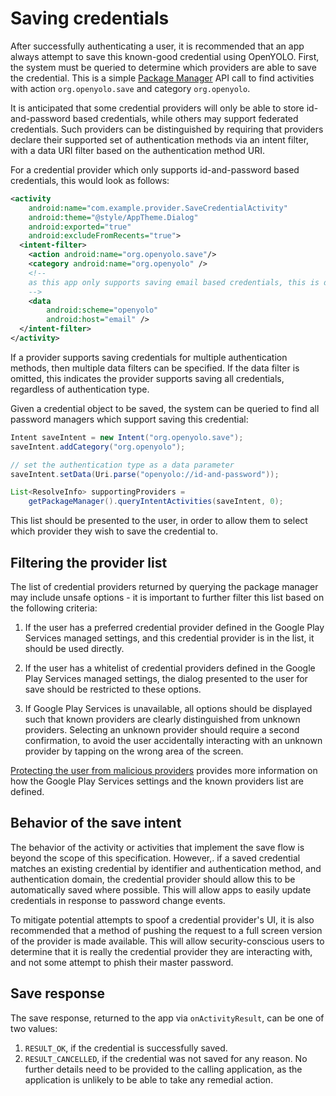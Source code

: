 # Saving credentials

After successfully authenticating a user, it is recommended that an app always
attempt to save this known-good credential using OpenYOLO. First, the
system must be queried to determine which providers are able to save the
credential. This is a simple [Package Manager][pm-api] API call to find
activities with action `org.openyolo.save` and category `org.openyolo`.

It is anticipated that some credential providers will only be able to store
id-and-password based credentials, while others may support federated
credentials. Such providers can be distinguished by requiring that providers
declare their supported set of authentication methods via an intent filter,
with a data URI filter based on the authentication method URI.

For a credential provider which only supports id-and-password based credentials,
this would look as follows:

```xml
<activity
    android:name="com.example.provider.SaveCredentialActivity"
    android:theme="@style/AppTheme.Dialog"
    android:exported="true"
    android:excludeFromRecents="true">
  <intent-filter>
    <action android:name="org.openyolo.save"/>
    <category android:name="org.openyolo" />
    <!--
    as this app only supports saving email based credentials, this is declared using a data filter.
    -->
    <data
        android:scheme="openyolo"
        android:host="email" />
  </intent-filter>
</activity>
```

If a provider supports saving credentials for multiple authentication methods,
then multiple data filters can be specified. If the data filter is omitted,
this indicates the provider supports saving all credentials, regardless of
authentication type.

Given a credential object to be saved, the system can be queried to
find all password managers which support saving this credential:

```java
Intent saveIntent = new Intent("org.openyolo.save");
saveIntent.addCategory("org.openyolo");

// set the authentication type as a data parameter
saveIntent.setData(Uri.parse("openyolo://id-and-password"));

List<ResolveInfo> supportingProviders =
    getPackageManager().queryIntentActivities(saveIntent, 0);
```

This list should be presented to the user, in order to allow them to select
which provider they wish to save the credential to.

## Filtering the provider list

The list of credential providers returned by querying the package manager
may include unsafe options - it is important to further filter this list based
on the following criteria:

1. If the user has a preferred credential provider defined in the Google Play
   Services managed settings, and this credential provider
   is in the list, it should be used directly.

1. If the user has a whitelist of credential providers defined in the
   Google Play Services managed settings, the dialog presented to the user
   for save should be restricted to these options.

1. If Google Play Services is unavailable, all options should be displayed
   such that known providers are clearly distinguished from unknown providers.
   Selecting an unknown provider should require a second confirmation, to avoid
   the user accidentally interacting with an unknown provider by tapping on the
   wrong area of the screen.

[Protecting the user from malicious providers](protecting-users.md) provides
more information on how the Google Play Services settings and the known
providers list are defined.

## Behavior of the save intent

The behavior of the activity or activities that implement the save flow
is beyond the scope of this specification. However,. if a saved credential
matches an existing credential by identifier and authentication method, and
authentication domain, the credential provider should allow this to be
automatically saved where possible. This will allow apps to easily update
credentials in response to password change events.

To mitigate potential attempts to spoof a credential provider's UI, it is
also recommended that a method of pushing the request to a full screen version
of the provider is made available. This will allow security-conscious users
to determine that it is really the credential provider they are interacting
with, and not some attempt to phish their master password.

## Save response

The save response, returned to the app via `onActivityResult`, can be one of
two values:

1. `RESULT_OK`, if the credential is successfully saved.
2. `RESULT_CANCELLED`, if the credential was not saved for any reason. No
   further details need to be provided to the calling application, as the
   application is unlikely to be able to take any remedial action.

[pm-api]: https://developer.android.com/reference/android/content/pm/PackageManager.html "android.content.pm.PackageManager"
